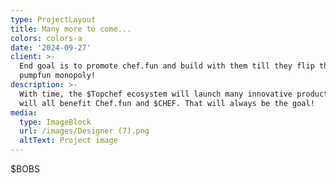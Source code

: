 ```yaml
---
type: ProjectLayout
title: Many more to come...
colors: colors-a
date: '2024-09-27'
client: >-
  End goal is to promote chef.fun and build with them till they flip the 
  pumpfun monopoly!
description: >-
  With time, the $Topchef ecosystem will launch many innovative products that
  will all benefit Chef.fun and $CHEF. That will always be the goal!
media:
  type: ImageBlock
  url: /images/Designer (7).png
  altText: Project image
---
```

$BOBS
